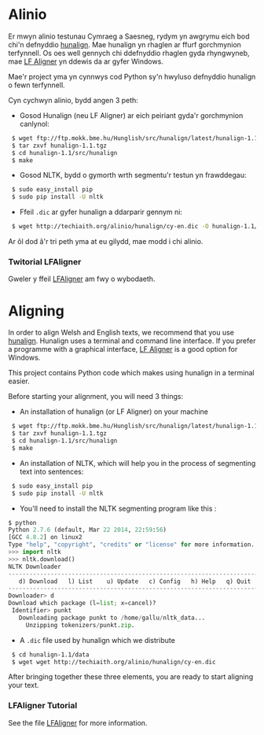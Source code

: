 # Alinio

Er mwyn alinio testunau Cymraeg a Saesneg, rydym yn awgrymu eich bod chi'n defnyddio [hunalign](http://mokk.bme.hu/en/resources/hunalign/). 
Mae hunalign yn rhaglen ar ffurf gorchmynion terfynnell. Os oes well gennych chi ddefnyddio rhaglen gyda rhyngwyneb, mae [LF Aligner](http://aligner.sourceforge.net/) yn ddewis da ar gyfer Windows.

Mae'r project yma yn cynnwys cod Python sy'n hwyluso defnyddio hunalign o fewn terfynnell.  

Cyn cychwyn alinio, bydd angen 3 peth:

* Gosod Hunalign (neu LF Aligner) ar eich peiriant gyda'r gorchmynion canlynol:

```sh
 $ wget ftp://ftp.mokk.bme.hu/Hunglish/src/hunalign/latest/hunalign-1.1.tgz
 $ tar zxvf hunalign-1.1.tgz 
 $ cd hunalign-1.1/src/hunalign
 $ make
```

* Gosod NLTK, bydd o gymorth wrth segmentu'r testun yn frawddegau:

```sh
 $ sudo easy_install pip
 $ sudo pip install -U nltk
 ```

* Ffeil `.dic` ar gyfer hunalign a ddarparir gennym ni:

```sh
 $ wget http://techiaith.org/alinio/hunalign/cy-en.dic -O hunalign-1.1/data/cy-en.dic
 ```

Ar ôl dod â'r tri peth yma at eu gilydd, mae modd i chi alinio.



### Twitorial LFAligner

Gweler y ffeil [LFAligner](tut/LFAligner.md) am fwy o wybodaeth.

# Aligning

In order to align Welsh and English texts, we recommend that you use [hunalign](http://mokk.bme.hu/en/resources/hunalign/).
Hunalign uses a terminal and command line interface. If you prefer a programme with a graphical interface, [LF Aligner](http://aligner.sourceforge.net/) is a good option for Windows.

This project contains Python code which makes using hunalign in a terminal easier.  

Before starting your alignment, you will need 3 things:

* An installation of hunalign (or LF Aligner) on your machine

```sh
 $ wget ftp://ftp.mokk.bme.hu/Hunglish/src/hunalign/latest/hunalign-1.1.tgz
 $ tar zxvf hunalign-1.1.tgz 
 $ cd hunalign-1.1/src/hunalign
 $ make
```

* An installation of NLTK, which will help you in the process of segmenting text into 
sentences: 

```sh
 $ sudo easy_install pip
 $ sudo pip install -U nltk
 ```

*  You'll need to install the NLTK segmenting program like this :

 ```python
 $ python
 Python 2.7.6 (default, Mar 22 2014, 22:59:56) 
 [GCC 4.8.2] on linux2
 Type "help", "copyright", "credits" or "license" for more information.
 >>> import nltk
 >>> nltk.download()
 NLTK Downloader
---------------------------------------------------------------------------
    d) Download   l) List    u) Update   c) Config   h) Help   q) Quit
---------------------------------------------------------------------------
Downloader> d
Download which package (l=list; x=cancel)?
  Identifier> punkt
    Downloading package punkt to /home/gallu/nltk_data...
      Unzipping tokenizers/punkt.zip.
```

* A `.dic` file used by hunalign which we distribute 

```sh
 $ cd hunalign-1.1/data
 $ wget wget http://techiaith.org/alinio/hunalign/cy-en.dic
 ```

After bringing together these three elements, you are ready to start aligning your text.


### LFAligner Tutorial

See the file [LFAligner](tut/LFAligner.md) for more information.
